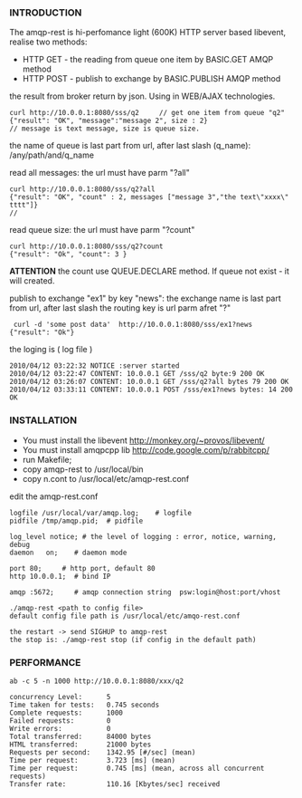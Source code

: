 ### INTRODUCTION ###
The amqp-rest is hi-perfomance light  (600K)  HTTP server based libevent, realise two methods:
  * HTTP GET - the reading from queue one item by BASIC.GET AMQP method
  * HTTP POST - publish to exchange  by BASIC.PUBLISH AMQP method

the result from broker return by json. Using in WEB/AJAX technologies.
```
curl http://10.0.0.1:8080/sss/q2     // get one item from queue "q2" 
{"result": "OK", "message":"message 2", size : 2}
// message is text message, size is queue size.
```
the name of queue is last part from url, after last slash (q\_name): /any/path/and/q\_name

read all messages: the url must have parm "?all"
```
curl http://10.0.0.1:8080/sss/q2?all
{"result": "OK", "count" : 2, messages ["message 3","the text\"xxxx\" tttt"]}
// 
```

read queue size: the url must have parm "?count"
```
curl http://10.0.0.1:8080/sss/q2?count
{"result": "Ok", "count": 3 }
```
**ATTENTION** the count use QUEUE.DECLARE method. If queue not exist - it will created.

publish to exchange "ex1" by key "news":
the exchange name is  last part from url, after last slash
the routing key is url  parm afret "?"
```
 curl -d 'some post data'  http://10.0.0.1:8080/sss/ex1?news 
{"result": "Ok"}
```

the loging is ( log file )
```
2010/04/12 03:22:32 NOTICE :server started 
2010/04/12 03:22:47 CONTENT: 10.0.0.1 GET /sss/q2 byte:9 200 OK 
2010/04/12 03:26:07 CONTENT: 10.0.0.1 GET /sss/q2?all bytes 79 200 OK 
2010/04/12 03:33:11 CONTENT: 10.0.0.1 POST /sss/ex1?news bytes: 14 200 OK 
```

### INSTALLATION ###

  * You must install the libevent http://monkey.org/~provos/libevent/
  * You must install amqpcpp lib http://code.google.com/p/rabbitcpp/
  * run Makefile;
  * copy amqp-rest to /usr/local/bin
  * copy n.cont to /usr/local/etc/amqp-rest.conf

edit the amqp-rest.conf
```
logfile /usr/local/var/amqp.log;	# logfile
pidfile /tmp/amqp.pid;	# pidfile

log_level notice; # the level of logging : error, notice, warning, debug
daemon   on;	# daemon mode

port 80; 	 # http port, default 80
http 10.0.0.1;  # bind IP

amqp :5672;  	# amqp connection string  psw:login@host:port/vhost 
```
```
./amqp-rest <path to config file>
default config file path is /usr/local/etc/amqo-rest.conf

the restart -> send SIGHUP to amqp-rest
the stop is: ./amqp-rest stop (if config in the default path)
```

### PERFORMANCE ###
```
ab -c 5 -n 1000 http://10.0.0.1:8080/xxx/q2

concurrency Level:      5
Time taken for tests:   0.745 seconds
Complete requests:      1000
Failed requests:        0
Write errors:           0
Total transferred:      84000 bytes
HTML transferred:       21000 bytes
Requests per second:    1342.95 [#/sec] (mean)
Time per request:       3.723 [ms] (mean)
Time per request:       0.745 [ms] (mean, across all concurrent requests)
Transfer rate:          110.16 [Kbytes/sec] received
```